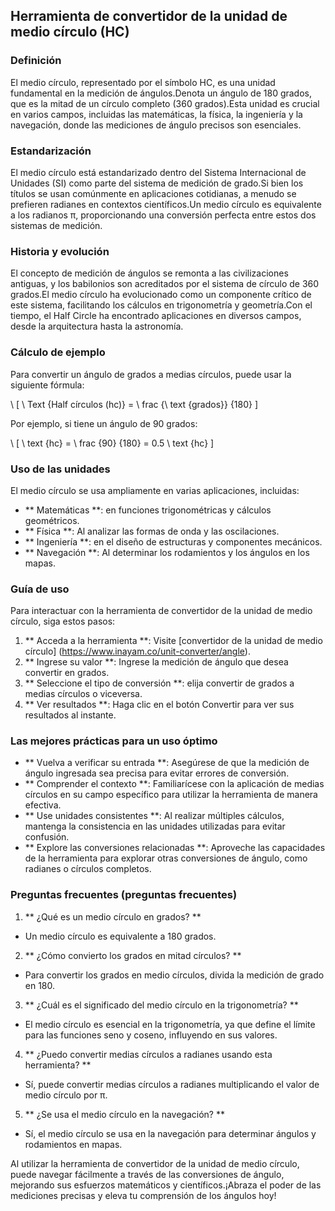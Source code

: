 ## Herramienta de convertidor de la unidad de medio círculo (HC)

### Definición
El medio círculo, representado por el símbolo HC, es una unidad fundamental en la medición de ángulos.Denota un ángulo de 180 grados, que es la mitad de un círculo completo (360 grados).Esta unidad es crucial en varios campos, incluidas las matemáticas, la física, la ingeniería y la navegación, donde las mediciones de ángulo precisos son esenciales.

### Estandarización
El medio círculo está estandarizado dentro del Sistema Internacional de Unidades (SI) como parte del sistema de medición de grado.Si bien los títulos se usan comúnmente en aplicaciones cotidianas, a menudo se prefieren radianes en contextos científicos.Un medio círculo es equivalente a los radianos π, proporcionando una conversión perfecta entre estos dos sistemas de medición.

### Historia y evolución
El concepto de medición de ángulos se remonta a las civilizaciones antiguas, y los babilonios son acreditados por el sistema de círculo de 360 ​​grados.El medio círculo ha evolucionado como un componente crítico de este sistema, facilitando los cálculos en trigonometría y geometría.Con el tiempo, el Half Circle ha encontrado aplicaciones en diversos campos, desde la arquitectura hasta la astronomía.

### Cálculo de ejemplo
Para convertir un ángulo de grados a medias círculos, puede usar la siguiente fórmula:

\ [
\ Text {Half círculos (hc)} = \ frac {\ text {grados}} {180}
\]

Por ejemplo, si tiene un ángulo de 90 grados:

\ [
\ text {hc} = \ frac {90} {180} = 0.5 \ text {hc}
\]

### Uso de las unidades
El medio círculo se usa ampliamente en varias aplicaciones, incluidas:
- ** Matemáticas **: en funciones trigonométricas y cálculos geométricos.
- ** Física **: Al analizar las formas de onda y las oscilaciones.
- ** Ingeniería **: en el diseño de estructuras y componentes mecánicos.
- ** Navegación **: Al determinar los rodamientos y los ángulos en los mapas.

### Guía de uso
Para interactuar con la herramienta de convertidor de la unidad de medio círculo, siga estos pasos:
1. ** Acceda a la herramienta **: Visite [convertidor de la unidad de medio círculo] (https://www.inayam.co/unit-converter/angle).
2. ** Ingrese su valor **: Ingrese la medición de ángulo que desea convertir en grados.
3. ** Seleccione el tipo de conversión **: elija convertir de grados a medias círculos o viceversa.
4. ** Ver resultados **: Haga clic en el botón Convertir para ver sus resultados al instante.

### Las mejores prácticas para un uso óptimo
- ** Vuelva a verificar su entrada **: Asegúrese de que la medición de ángulo ingresada sea precisa para evitar errores de conversión.
- ** Comprender el contexto **: Familiarícese con la aplicación de medias círculos en su campo específico para utilizar la herramienta de manera efectiva.
- ** Use unidades consistentes **: Al realizar múltiples cálculos, mantenga la consistencia en las unidades utilizadas para evitar confusión.
- ** Explore las conversiones relacionadas **: Aproveche las capacidades de la herramienta para explorar otras conversiones de ángulo, como radianes o círculos completos.

### Preguntas frecuentes (preguntas frecuentes)

1. ** ¿Qué es un medio círculo en grados? **
- Un medio círculo es equivalente a 180 grados.

2. ** ¿Cómo convierto los grados en mitad círculos? **
- Para convertir los grados en medio círculos, divida la medición de grado en 180.

3. ** ¿Cuál es el significado del medio círculo en la trigonometría? **
- El medio círculo es esencial en la trigonometría, ya que define el límite para las funciones seno y coseno, influyendo en sus valores.

4. ** ¿Puedo convertir medias círculos a radianes usando esta herramienta? **
- Sí, puede convertir medias círculos a radianes multiplicando el valor de medio círculo por π.

5. ** ¿Se usa el medio círculo en la navegación? **
- Sí, el medio círculo se usa en la navegación para determinar ángulos y rodamientos en mapas.

Al utilizar la herramienta de convertidor de la unidad de medio círculo, puede navegar fácilmente a través de las conversiones de ángulo, mejorando sus esfuerzos matemáticos y científicos.¡Abraza el poder de las mediciones precisas y eleva tu comprensión de los ángulos hoy!